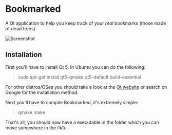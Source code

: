 # Bookmarked

A Qt application to help you keep track of your *real* bookmarks (those made of dead trees).

![Screenshot](http://i.imgur.com/yXWzK4v.png)


## Installation

First you'll have to install Qt 5. In Ubuntu you can do the following:

  > sudo apt-get install qt5-qmake qt5-default build-essential

For other distros/OSes you should take a look at the [Qt website](http://qt-project.org/) or search on Google for the installation method.

Next you'll have to compile Bookmarked, it's extremely simple:

  > qmake
  > make

That's all, you should now have a executable in the folder which you can move somewhere in the `PATH`.
